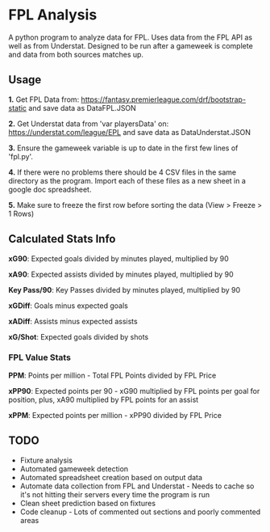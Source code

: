 # FPL Analysis
A python program to analyze data for FPL. Uses data from the FPL API as well as from Understat. Designed to be run after a gameweek is complete and data from both sources matches up.


## Usage
**1.** Get FPL Data from: https://fantasy.premierleague.com/drf/bootstrap-static  and save data as DataFPL.JSON

**2.** Get Understat data from 'var playersData' on: https://understat.com/league/EPL  and save data as DataUnderstat.JSON

**3.** Ensure the gameweek variable is up to date in the first few lines of 'fpl.py'.

**4.** If there were no problems there should be 4 CSV files in the same directory as the program. Import each of these files as a new sheet in a google doc spreadsheet.

**5.** Make sure to freeze the first row before sorting the data (View > Freeze > 1 Rows)


## Calculated Stats Info
**xG90**: Expected goals divided by minutes played, multiplied by 90

**xA90**: Expected assists divided by minutes played, multiplied by 90

**Key Pass/90**: Key Passes divided by minutes played, multiplied by 90

**xGDiff**: Goals minus expected goals

**xADiff**: Assists minus expected assists

**xG/Shot**: Expected goals divided by shots

### FPL Value Stats
**PPM**: Points per million - Total FPL Points divided by FPL Price

**xPP90**: Expected points per 90 - xG90 multiplied by FPL points per goal for position, plus, xA90 multiplied by FPL points for an assist 

**xPPM**: Expected points per million -  xPP90 divided by FPL Price


## TODO
* Fixture analysis
* Automated gameweek detection
* Automated spreadsheet creation based on output data
* Automate data collection from FPL and Understat - Needs to cache so it's not hitting their servers every time the program is run
* Clean sheet prediction based on fixtures
* Code cleanup - Lots of commented out sections and poorly commented areas
